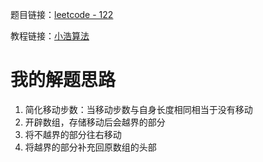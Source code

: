 题目链接：[leetcode - 122](https://leetcode-cn.com/problems/rotate-array/)

教程链接：[小浩算法](https://www.geekxh.com/1.0.%E6%95%B0%E7%BB%84%E7%B3%BB%E5%88%97/004.html)

# 我的解题思路
1. 简化移动步数：当移动步数与自身长度相同相当于没有移动
2. 开辟数组，存储移动后会越界的部分
3. 将不越界的部分往右移动
4. 将越界的部分补充回原数组的头部
